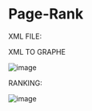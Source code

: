 # Page-Rank

XML FILE:


XML TO GRAPHE

![image](https://user-images.githubusercontent.com/54851310/155526482-53a3a738-a963-462d-ba22-891d2657a4ad.png)


RANKING:

![image](https://user-images.githubusercontent.com/54851310/155526904-e192836a-7544-47be-8341-053547dda798.png)

